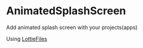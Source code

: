 # AnimatedSplashScreen
Add animated splash screen with your projects(apps)

Using [LottieFiles](https://lottiefiles.com/)
